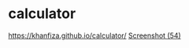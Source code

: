 # calculator
https://khanfiza.github.io/calculator/
[Screenshot (54)](https://github.com/khanfiza/calculator/assets/90319355/40f36f2f-049b-4349-bc6b-133f8c955306)
